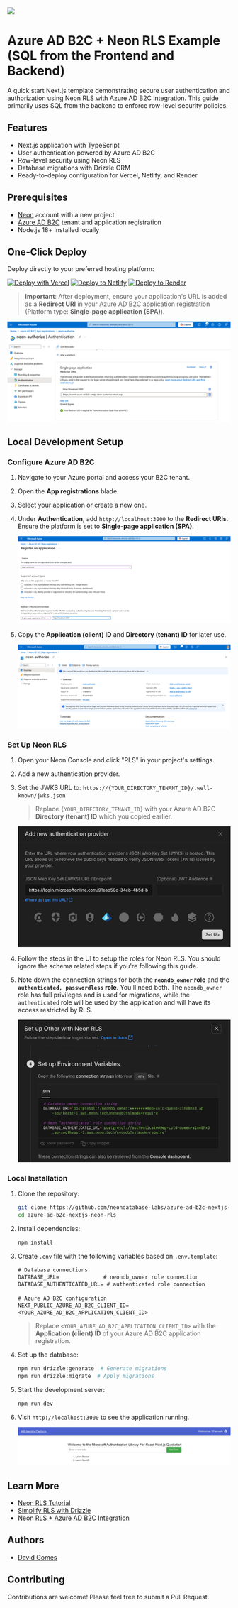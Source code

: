 <img width="250px" src="https://neon.tech/brand/neon-logo-dark-color.svg" />

# Azure AD B2C + Neon RLS Example (SQL from the Frontend and Backend)

A quick start Next.js template demonstrating secure user authentication and authorization using Neon RLS with Azure AD B2C integration. This guide primarily uses SQL from the backend to enforce row-level security policies.

## Features

- Next.js application with TypeScript
- User authentication powered by Azure AD B2C
- Row-level security using Neon RLS
- Database migrations with Drizzle ORM
- Ready-to-deploy configuration for Vercel, Netlify, and Render

## Prerequisites

- [Neon](https://neon.tech) account with a new project
- [Azure AD B2C](https://azure.microsoft.com/en-us/products/active-directory-b2c) tenant and application registration
- Node.js 18+ installed locally

## One-Click Deploy

Deploy directly to your preferred hosting platform:

[![Deploy with Vercel](https://vercel.com/button)](https://vercel.com/new/clone?repository-url=https://github.com/neondatabase-labs/azure-ad-b2c-nextjs-neon-rls&env=DATABASE_URL,DATABASE_AUTHENTICATED_URL,NEXT_PUBLIC_AZURE_AD_B2C_CLIENT_ID&project-name=azure-ad-b2c-neon-rls&repository-name=azure-ad-b2c-nextjs-neon-rls)
[![Deploy to Netlify](https://www.netlify.com/img/deploy/button.svg)](https://app.netlify.com/start/deploy?repository=https://github.com/neondatabase-labs/azure-ad-b2c-nextjs-neon-rls)
[![Deploy to Render](https://render.com/images/deploy-to-render-button.svg)](https://render.com/deploy?repo=https://github.com/neondatabase-labs/azure-ad-b2c-nextjs-neon-rls)

> **Important**: After deployment, ensure your application's URL is added as a **Redirect URI** in your Azure AD B2C application registration (Platform type: **Single-page application (SPA)**).

![Azure AD B2C Redirect URI](/images/azure-ad-b2c-redirect-uri.png)

## Local Development Setup

### Configure Azure AD B2C

   1. Navigate to your Azure portal and access your B2C tenant.
   2. Open the **App registrations** blade.
   3. Select your application or create a new one.
   4. Under **Authentication**, add `http://localhost:3000` to the **Redirect URIs**. Ensure the platform is set to **Single-page application (SPA)**.

      ![Azure AD B2C Localhost Redirect URI](/images/azure-ad-b2c-localhost-redirect-uri.png)

   5. Copy the **Application (client) ID** and **Directory (tenant) ID** for later use.

      ![Azure AD B2C App Registration](/images/azure-ad-b2c-app-registration.png)

### Set Up Neon RLS

1. Open your Neon Console and click "RLS" in your project's settings.
2. Add a new authentication provider.
3. Set the JWKS URL to: `https://{YOUR_DIRECTORY_TENANT_ID}/.well-known/jwks.json`
   
   > Replace `{YOUR_DIRECTORY_TENANT_ID}` with your Azure AD B2C **Directory (tenant) ID** which you copied earlier.

   ![Neon RLS Add Auth Provider](/images/neon-rls-add-auth-provider-azure-ad-b2c.png)

4. Follow the steps in the UI to setup the roles for Neon RLS. You should ignore the schema related steps if you're following this guide.
5. Note down the connection strings for both the **`neondb_owner` role** and the **`authenticated, passwordless` role**. You'll need both. The `neondb_owner` role has full privileges and is used for migrations, while the `authenticated` role will be used by the application and will have its access restricted by RLS.
   
   ![Neon RLS Connection Strings](/images/neon-rls-env-values.png)

### Local Installation

1. Clone the repository:

   ```bash
   git clone https://github.com/neondatabase-labs/azure-ad-b2c-nextjs-neon-rls
   cd azure-ad-b2c-nextjs-neon-rls
   ```

2. Install dependencies:

   ```bash
   npm install
   ```

3. Create `.env` file with the following variables based on `.env.template`:

   ```env
   # Database connections
   DATABASE_URL=              # neondb_owner role connection
   DATABASE_AUTHENTICATED_URL= # authenticated role connection

   # Azure AD B2C configuration
   NEXT_PUBLIC_AZURE_AD_B2C_CLIENT_ID=<YOUR_AZURE_AD_B2C_APPLICATION_CLIENT_ID>
   ```

   > Replace `<YOUR_AZURE_AD_B2C_APPLICATION_CLIENT_ID>` with the **Application (client) ID** of your Azure AD B2C application registration.

4. Set up the database:

   ```bash
   npm run drizzle:generate  # Generate migrations
   npm run drizzle:migrate  # Apply migrations
   ```

5. Start the development server:

   ```bash
   npm run dev
   ```

6. Visit `http://localhost:3000` to see the application running.

   ![Azure AD B2C Next.js Example](/images/azure-ad-b2c-nextjs-example.png)

## Learn More

- [Neon RLS Tutorial](https://neon.tech/docs/guides/neon-rls-tutorial)
- [Simplify RLS with Drizzle](https://neon.tech/docs/guides/neon-rls-drizzle)
- [Neon RLS + Azure AD B2C Integration](https://neon.tech/docs/guides/neon-rls-azure-ad)

## Authors

- [David Gomes](https://github.com/davidgomes)

## Contributing

Contributions are welcome! Please feel free to submit a Pull Request.
